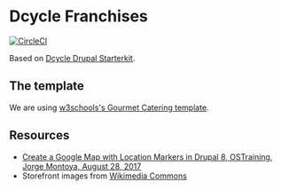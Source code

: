 Dcycle Franchises
=====

[![CircleCI](https://circleci.com/gh/dcycle/starterkit-franchises/tree/master.svg?style=svg)](https://circleci.com/gh/dcycle/starterkit-franchises/tree/master)

Based on [Dcycle Drupal Starterkit](https://github.com/dcycle/starterkit-drupalsite).

The template
-----

We are using [w3schools's Gourmet Catering template](https://www.w3schools.com/w3css/tryw3css_templates_gourmet_catering.htm).

Resources
-----

* [Create a Google Map with Location Markers in Drupal 8, OSTraining, Jorge Montoya, August 28, 2017](https://ostraining.com/blog/drupal/display-map-markers-in-drupal-8-with-geolocation-module/)
* Storefront images from [Wikimedia Commons](https://commons.wikimedia.org/wiki/Category:Shopfronts)
